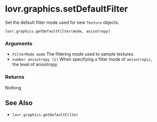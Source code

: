 <!--
category: reference
-->

lovr.graphics.setDefaultFilter
===

Set the default filter mode used for new `Texture` objects.

    lovr.graphics.getDefaultFilter(mode, anisotropy)

### Arguments

- `FilterMode mode` The filtering mode used to sample textures.
- `number anisotropy (1)` When specifying a filter mode of `anisotropic`, the level of anisotropy.

### Returns

Nothing

See Also
---

- `lovr.graphics.getDefaultFilter`
